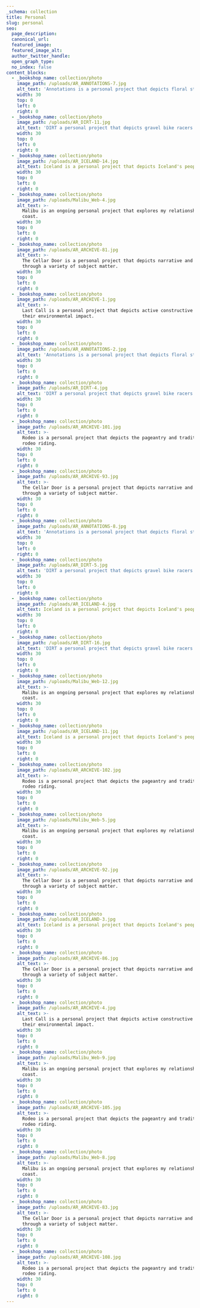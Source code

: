 ```yaml
---
_schema: collection
title: Personal
slug: personal
seo:
  page_description:
  canonical_url:
  featured_image:
  featured_image_alt:
  author_twitter_handle:
  open_graph_type:
  no_index: false
content_blocks:
  - _bookshop_name: collection/photo
    image_path: /uploads/AR_ANNOTATIONS-7.jpg
    alt_text: 'Annotations is a personal project that depicts floral still lives. '
    width: 30
    top: 0
    left: 0
    right: 0
  - _bookshop_name: collection/photo
    image_path: /uploads/AR_DIRT-11.jpg
    alt_text: 'DIRT a personal project that depicts gravel bike racers in Iceland. '
    width: 30
    top: 0
    left: 0
    right: 0
  - _bookshop_name: collection/photo
    image_path: /uploads/AR_ICELAND-14.jpg
    alt_text: Iceland is a personal project that depicts Iceland's people and landscape.
    width: 30
    top: 0
    left: 0
    right: 0
  - _bookshop_name: collection/photo
    image_path: /uploads/Malibu_Web-4.jpg
    alt_text: >-
      Malibu is an ongoing personal project that explores my relationship to the
      coast.
    width: 30
    top: 0
    left: 0
    right: 0
  - _bookshop_name: collection/photo
    image_path: /uploads/AR_ARCHIVE-81.jpg
    alt_text: >-
      The Cellar Door is a personal project that depicts narrative and mystery
      through a variety of subject matter.
    width: 30
    top: 0
    left: 0
    right: 0
  - _bookshop_name: collection/photo
    image_path: /uploads/AR_ARCHIVE-1.jpg
    alt_text: >-
      Last Call is a personal project that depicts active constructive zones and
      their environmental impact.
    width: 30
    top: 0
    left: 0
    right: 0
  - _bookshop_name: collection/photo
    image_path: /uploads/AR_ANNOTATIONS-2.jpg
    alt_text: 'Annotations is a personal project that depicts floral still lives. '
    width: 30
    top: 0
    left: 0
    right: 0
  - _bookshop_name: collection/photo
    image_path: /uploads/AR_DIRT-4.jpg
    alt_text: 'DIRT a personal project that depicts gravel bike racers in Iceland. '
    width: 30
    top: 0
    left: 0
    right: 0
  - _bookshop_name: collection/photo
    image_path: /uploads/AR_ARCHIVE-101.jpg
    alt_text: >-
      Rodeo is a personal project that depicts the pageantry and traditions of
      rodeo riding. 
    width: 30
    top: 0
    left: 0
    right: 0
  - _bookshop_name: collection/photo
    image_path: /uploads/AR_ARCHIVE-93.jpg
    alt_text: >-
      The Cellar Door is a personal project that depicts narrative and mystery
      through a variety of subject matter.
    width: 30
    top: 0
    left: 0
    right: 0
  - _bookshop_name: collection/photo
    image_path: /uploads/AR_ANNOTATIONS-8.jpg
    alt_text: 'Annotations is a personal project that depicts floral still lives. '
    width: 30
    top: 0
    left: 0
    right: 0
  - _bookshop_name: collection/photo
    image_path: /uploads/AR_DIRT-5.jpg
    alt_text: 'DIRT a personal project that depicts gravel bike racers in Iceland. '
    width: 30
    top: 0
    left: 0
    right: 0
  - _bookshop_name: collection/photo
    image_path: /uploads/AR_ICELAND-4.jpg
    alt_text: Iceland is a personal project that depicts Iceland's people and landscape.
    width: 30
    top: 0
    left: 0
    right: 0
  - _bookshop_name: collection/photo
    image_path: /uploads/AR_DIRT-16.jpg
    alt_text: 'DIRT a personal project that depicts gravel bike racers in Iceland. '
    width: 30
    top: 0
    left: 0
    right: 0
  - _bookshop_name: collection/photo
    image_path: /uploads/Malibu_Web-12.jpg
    alt_text: >-
      Malibu is an ongoing personal project that explores my relationship to the
      coast.
    width: 30
    top: 0
    left: 0
    right: 0
  - _bookshop_name: collection/photo
    image_path: /uploads/AR_ICELAND-11.jpg
    alt_text: Iceland is a personal project that depicts Iceland's people and landscape.
    width: 30
    top: 0
    left: 0
    right: 0
  - _bookshop_name: collection/photo
    image_path: /uploads/AR_ARCHIVE-102.jpg
    alt_text: >-
      Rodeo is a personal project that depicts the pageantry and traditions of
      rodeo riding. 
    width: 30
    top: 0
    left: 0
    right: 0
  - _bookshop_name: collection/photo
    image_path: /uploads/Malibu_Web-5.jpg
    alt_text: >-
      Malibu is an ongoing personal project that explores my relationship to the
      coast.
    width: 30
    top: 0
    left: 0
    right: 0
  - _bookshop_name: collection/photo
    image_path: /uploads/AR_ARCHIVE-92.jpg
    alt_text: >-
      The Cellar Door is a personal project that depicts narrative and mystery
      through a variety of subject matter.
    width: 30
    top: 0
    left: 0
    right: 0
  - _bookshop_name: collection/photo
    image_path: /uploads/AR_ICELAND-3.jpg
    alt_text: Iceland is a personal project that depicts Iceland's people and landscape.
    width: 30
    top: 0
    left: 0
    right: 0
  - _bookshop_name: collection/photo
    image_path: /uploads/AR_ARCHIVE-86.jpg
    alt_text: >-
      The Cellar Door is a personal project that depicts narrative and mystery
      through a variety of subject matter.
    width: 30
    top: 0
    left: 0
    right: 0
  - _bookshop_name: collection/photo
    image_path: /uploads/AR_ARCHIVE-4.jpg
    alt_text: >-
      Last Call is a personal project that depicts active constructive zones and
      their environmental impact.
    width: 30
    top: 0
    left: 0
    right: 0
  - _bookshop_name: collection/photo
    image_path: /uploads/Malibu_Web-9.jpg
    alt_text: >-
      Malibu is an ongoing personal project that explores my relationship to the
      coast.
    width: 30
    top: 0
    left: 0
    right: 0
  - _bookshop_name: collection/photo
    image_path: /uploads/AR_ARCHIVE-105.jpg
    alt_text: >-
      Rodeo is a personal project that depicts the pageantry and traditions of
      rodeo riding. 
    width: 30
    top: 0
    left: 0
    right: 0
  - _bookshop_name: collection/photo
    image_path: /uploads/Malibu_Web-8.jpg
    alt_text: >-
      Malibu is an ongoing personal project that explores my relationship to the
      coast.
    width: 30
    top: 0
    left: 0
    right: 0
  - _bookshop_name: collection/photo
    image_path: /uploads/AR_ARCHIVE-83.jpg
    alt_text: >-
      The Cellar Door is a personal project that depicts narrative and mystery
      through a variety of subject matter.
    width: 30
    top: 0
    left: 0
    right: 0
  - _bookshop_name: collection/photo
    image_path: /uploads/AR_ARCHIVE-108.jpg
    alt_text: >-
      Rodeo is a personal project that depicts the pageantry and traditions of
      rodeo riding. 
    width: 30
    top: 0
    left: 0
    right: 0
---
```

